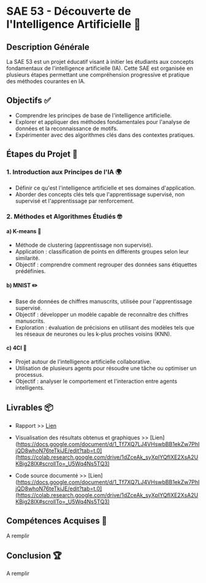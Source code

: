 # SAE 53 - Découverte de l'Intelligence Artificielle 🤖

## Description Générale
La SAE 53 est un projet éducatif visant à initier les étudiants aux concepts fondamentaux de l'intelligence artificielle (IA). Cette SAE est organisée en plusieurs étapes permettant une compréhension progressive et pratique des méthodes courantes en IA.

## Objectifs ✅
- Comprendre les principes de base de l'intelligence artificielle.
- Explorer et appliquer des méthodes fondamentales pour l'analyse de données et la reconnaissance de motifs.
- Expérimenter avec des algorithmes clés dans des contextes pratiques.

## Étapes du Projet 🔄

### 1. Introduction aux Principes de l'IA 🌍
- Définir ce qu'est l'intelligence artificielle et ses domaines d'application.
- Aborder des concepts clés tels que l'apprentissage supervisé, non supervisé et l'apprentissage par renforcement.

### 2. Méthodes et Algorithmes Étudiés 🤓
#### a) **K-means** 🔬
- Méthode de clustering (apprentissage non supervisé).
- Application : classification de points en différents groupes selon leur similarité.
- Objectif : comprendre comment regrouper des données sans étiquettes prédéfinies.

#### b) **MNIST** ✏️
- Base de données de chiffres manuscrits, utilisée pour l'apprentissage supervisé.
- Objectif : développer un modèle capable de reconnaître des chiffres manuscrits.
- Exploration : évaluation de précisions en utilisant des modèles tels que les réseaux de neurones ou les k-plus proches voisins (KNN).

#### c) **4CI** 🧬
- Projet autour de l'intelligence artificielle collaborative.
- Utilisation de plusieurs agents pour résoudre une tâche ou optimiser un processus.
- Objectif : analyser le comportement et l'interaction entre agents intelligents.

## Livrables 📦
- Rapport  >> [Lien](https://docs.google.com/document/d/1_Tf7XQ7LJ4VHswbBB1ekZw7PhIjQD8whoN76teTkiJE/edit?tab=t.0)
  
- Visualisation des résultats obtenus et graphiques >> [Lien](https://docs.google.com/document/d/1_Tf7XQ7LJ4VHswbBB1ekZw7PhIjQD8whoN76teTkiJE/edit?tab=t.0](https://colab.research.google.com/drive/1dZceAk_syXplYQfIXE2XsA2UKBig28lX#scrollTo=_U5Wq4Ns5TQ3)
  
- Code source documenté >> [Lien](https://docs.google.com/document/d/1_Tf7XQ7LJ4VHswbBB1ekZw7PhIjQD8whoN76teTkiJE/edit?tab=t.0](https://colab.research.google.com/drive/1dZceAk_syXplYQfIXE2XsA2UKBig28lX#scrollTo=_U5Wq4Ns5TQ3)

  
## Compétences Acquises 🔄
A remplir

## Conclusion 🏆
A remplir
